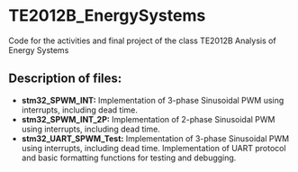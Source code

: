 # TE2012B_EnergySystems
Code for the activities and final project of the class TE2012B Analysis of Energy Systems

## Description of files:
* **stm32_SPWM_INT:** Implementation of 3-phase Sinusoidal PWM using interrupts, including dead time.
* **stm32_SPWM_INT_2P:** Implementation of 2-phase Sinusoidal PWM using interrupts, including dead time.
* **stm32_UART_SPWM_Test:** Implementation of 3-phase Sinusoidal PWM using interrupts, including dead time. Implementation of UART protocol and basic formatting functions for testing and debugging.
